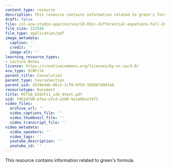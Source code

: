 ```yaml
---
content_type: resource
description: This resource contains information related to green's formula.
draft: false
file: /ol-ocw-studio-app/courses/18-03sc-differential-equations-fall-2011/f061dfd0e7eaefcda1805e1a99ce7473_MIT18_03SCF11_s26_4text.pdf
file_size: 222546
file_type: application/pdf
image_metadata:
  caption: ''
  credit: ''
  image-alt: ''
learning_resource_types:
- Lecture Notes
license: https://creativecommons.org/licenses/by-nc-sa/4.0/
ocw_type: OCWFile
parent_title: Convolution
parent_type: CourseSection
parent_uid: 4529e4db-06c2-1cf9-bf59-359267d96fa8
resourcetype: Document
title: MIT18_03SCF11_s26_4text.pdf
uid: f061dfd0-e7ea-efcd-a180-5e1a99ce7473
video_files:
  archive_url: ''
  video_captions_file: ''
  video_thumbnail_file: ''
  video_transcript_file: ''
video_metadata:
  video_speakers: ''
  video_tags: ''
  youtube_description: ''
  youtube_id: ''
---
```

This resource contains information related to green's formula.